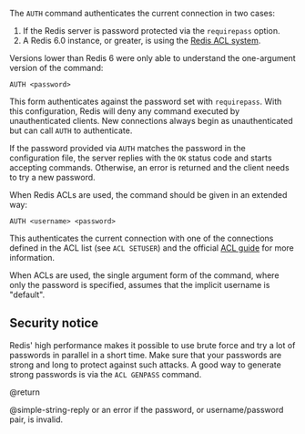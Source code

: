 The `AUTH` command authenticates the current connection in two cases:

1. If the Redis server is password protected via the `requirepass` option.
2. A Redis 6.0 instance, or greater, is using the [Redis ACL system](/topics/acl).

Versions lower than Redis 6 were only able to understand the one-argument version of the command:

    AUTH <password>

This form authenticates against the password set with `requirepass`.
With this configuration, Redis will deny any command executed by unauthenticated clients.
New connections always begin as unauthenticated but can call `AUTH` to authenticate.

If the password provided via `AUTH` matches the password in the configuration file, the server replies with the `OK` status code and starts accepting commands.
Otherwise, an error is returned and the client needs to try a new password.

When Redis ACLs are used, the command should be given in an extended way:

    AUTH <username> <password>

This authenticates the current connection with one of the connections defined in the ACL list (see `ACL SETUSER`) and the official [ACL guide](/topics/acl) for more information.

When ACLs are used, the single argument form of the command, where only the password is specified, assumes that the implicit username is "default".

## Security notice

Redis' high performance makes it possible to use brute force and try a lot of passwords in parallel in a short time.
Make sure that your passwords are strong and long to protect against such attacks.
A good way to generate strong passwords is via the `ACL GENPASS` command.

@return

@simple-string-reply or an error if the password, or username/password pair, is invalid.
